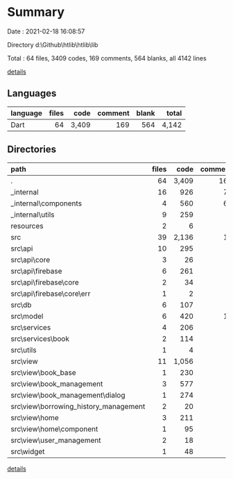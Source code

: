 # Summary

Date : 2021-02-18 16:08:57

Directory d:\Github\htlib\htlib\lib

Total : 64 files,  3409 codes, 169 comments, 564 blanks, all 4142 lines

[details](details.md)

## Languages
| language | files | code | comment | blank | total |
| :--- | ---: | ---: | ---: | ---: | ---: |
| Dart | 64 | 3,409 | 169 | 564 | 4,142 |

## Directories
| path | files | code | comment | blank | total |
| :--- | ---: | ---: | ---: | ---: | ---: |
| . | 64 | 3,409 | 169 | 564 | 4,142 |
| _internal | 16 | 926 | 72 | 160 | 1,158 |
| _internal\components | 4 | 560 | 69 | 85 | 714 |
| _internal\utils | 9 | 259 | 3 | 54 | 316 |
| resources | 2 | 6 | 0 | 4 | 10 |
| src | 39 | 2,136 | 18 | 289 | 2,443 |
| src\api | 10 | 295 | 0 | 57 | 352 |
| src\api\core | 3 | 26 | 0 | 18 | 44 |
| src\api\firebase | 6 | 261 | 0 | 37 | 298 |
| src\api\firebase\core | 2 | 34 | 0 | 7 | 41 |
| src\api\firebase\core\err | 1 | 2 | 0 | 2 | 4 |
| src\db | 6 | 107 | 0 | 31 | 138 |
| src\model | 6 | 420 | 18 | 74 | 512 |
| src\services | 4 | 206 | 0 | 48 | 254 |
| src\services\book | 2 | 114 | 0 | 30 | 144 |
| src\utils | 1 | 4 | 0 | 1 | 5 |
| src\view | 11 | 1,056 | 0 | 74 | 1,130 |
| src\view\book_base | 1 | 230 | 0 | 8 | 238 |
| src\view\book_management | 3 | 577 | 0 | 40 | 617 |
| src\view\book_management\dialog | 1 | 274 | 0 | 13 | 287 |
| src\view\borrowing_history_management | 2 | 20 | 0 | 7 | 27 |
| src\view\home | 3 | 211 | 0 | 12 | 223 |
| src\view\home\component | 1 | 95 | 0 | 5 | 100 |
| src\view\user_management | 2 | 18 | 0 | 7 | 25 |
| src\widget | 1 | 48 | 0 | 4 | 52 |

[details](details.md)